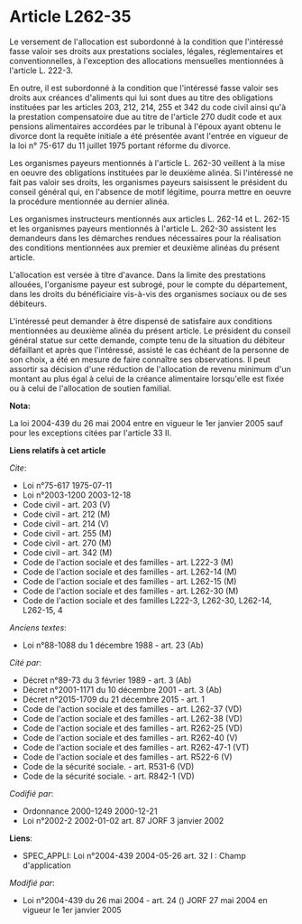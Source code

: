 # Article L262-35

Le versement de l'allocation est subordonné à la condition que l'intéressé fasse valoir ses droits aux prestations sociales,
légales, réglementaires et conventionnelles, à l'exception des allocations mensuelles mentionnées à l'article L. 222-3.

En outre, il est subordonné à la condition que l'intéressé fasse valoir ses droits aux créances d'aliments qui lui sont dues
au titre des obligations instituées par les articles 203, 212, 214, 255 et 342 du code civil ainsi qu'à la prestation
compensatoire due au titre de l'article 270 dudit code et aux pensions alimentaires accordées par le tribunal à l'époux ayant
obtenu le divorce dont la requête initiale a été présentée avant l'entrée en vigueur de la loi n° 75-617 du 11 juillet 1975
portant réforme du divorce.

Les organismes payeurs mentionnés à l'article L. 262-30 veillent à la mise en oeuvre des obligations instituées par le
deuxième alinéa. Si l'intéressé ne fait pas valoir ses droits, les organismes payeurs saisissent le président du conseil
général qui, en l'absence de motif légitime, pourra mettre en oeuvre la procédure mentionnée au dernier alinéa.

Les organismes instructeurs mentionnés aux articles L. 262-14 et L. 262-15 et les organismes payeurs mentionnés à l'article
L. 262-30 assistent les demandeurs dans les démarches rendues nécessaires pour la réalisation des conditions mentionnées aux
premier et deuxième alinéas du présent article.

L'allocation est versée à titre d'avance. Dans la limite des prestations allouées, l'organisme payeur est subrogé, pour le
compte du département, dans les droits du bénéficiaire vis-à-vis des organismes sociaux ou de ses débiteurs.

L'intéressé peut demander à être dispensé de satisfaire aux conditions mentionnées au deuxième alinéa du présent article. Le
président du conseil général statue sur cette demande, compte tenu de la situation du débiteur défaillant et après que
l'intéressé, assisté le cas échéant de la personne de son choix, a été en mesure de faire connaître ses observations. Il peut
assortir sa décision d'une réduction de l'allocation de revenu minimum d'un montant au plus égal à celui de la créance
alimentaire lorsqu'elle est fixée ou à celui de l'allocation de soutien familial.

**Nota:**

La loi 2004-439 du 26 mai 2004 entre en vigueur le 1er janvier 2005 sauf pour les exceptions citées par l'article 33 II.

**Liens relatifs à cet article**

_Cite_:

  - Loi n°75-617 1975-07-11
  - Loi n°2003-1200 2003-12-18
  - Code civil - art. 203 (V)
  - Code civil - art. 212 (M)
  - Code civil - art. 214 (V)
  - Code civil - art. 255 (M)
  - Code civil - art. 270 (M)
  - Code civil - art. 342 (M)
  - Code de l'action sociale et des familles - art. L222-3 (M)
  - Code de l'action sociale et des familles - art. L262-14 (M)
  - Code de l'action sociale et des familles - art. L262-15 (M)
  - Code de l'action sociale et des familles - art. L262-30 (M)
  - Code de l'action sociale et des familles L222-3, L262-30, L262-14, L262-15, 4

_Anciens textes_:

  - Loi n°88-1088 du 1 décembre 1988 - art. 23 (Ab)

_Cité par_:

  - Décret n°89-73 du 3 février 1989 - art. 3 (Ab)
  - Décret n°2001-1171 du 10 décembre 2001 - art. 3 (Ab)
  - Décret n°2015-1709 du 21 décembre 2015 - art. 1
  - Code de l'action sociale et des familles - art. L262-37 (VD)
  - Code de l'action sociale et des familles - art. L262-38 (VD)
  - Code de l'action sociale et des familles - art. R262-25 (VD)
  - Code de l'action sociale et des familles - art. R262-40 (V)
  - Code de l'action sociale et des familles - art. R262-47-1 (VT)
  - Code de l'action sociale et des familles - art. R522-6 (V)
  - Code de la sécurité sociale. - art. R531-6 (VD)
  - Code de la sécurité sociale. - art. R842-1 (VD)

_Codifié par_:

  - Ordonnance 2000-1249 2000-12-21
  - Loi n°2002-2 2002-01-02 art. 87 JORF 3 janvier 2002

**Liens**:

  - SPEC_APPLI: Loi n°2004-439 2004-05-26 art. 32 I : Champ d'application

_Modifié par_:

  - Loi n°2004-439 du 26 mai 2004 - art. 24 () JORF 27 mai 2004 en vigueur le 1er janvier 2005
